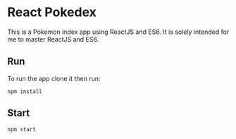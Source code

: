 # React Pokedex
This is a Pokemon index app using ReactJS and ES6. It is solely intended for me to master ReactJS and ES6.

## Run
To run the app clone it then run:
```
npm install
```

## Start
```
npm start
```